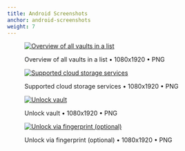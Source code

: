 ```yaml
---
title: Android Screenshots
anchor: android-screenshots
weight: 7
---
```

<div class="flex flex-wrap -mx-3">
  <div class="w-full px-3 md:w-1/2 lg:w-1/3">
    <figure class="rounded shadow bg-white text-center p-2 mb-8">
      <a href="/presskit/de/android-screenshot-1.png"><img class="inline-block mb-2" src="/presskit/de/android-screenshot-1.png" alt="Overview of all vaults in a list"/></a>
      <figcaption>
        <p class="text-sm text-gray-500">Overview of all vaults in a list • 1080x1920 • PNG</p>
      </figcaption>
    </figure>
  </div>
  <div class="w-full px-3 md:w-1/2 lg:w-1/3">
    <figure class="rounded shadow bg-white text-center p-2 mb-8">
      <a href="/presskit/de/android-screenshot-2.png"><img class="inline-block mb-2" src="/presskit/de/android-screenshot-2.png" alt="Supported cloud storage services"/></a>
      <figcaption>
        <p class="text-sm text-gray-500">Supported cloud storage services • 1080x1920 • PNG</p>
      </figcaption>
    </figure>
  </div>
  <div class="w-full px-3 md:w-1/2 lg:w-1/3">
    <figure class="rounded shadow bg-white text-center p-2 mb-8">
      <a href="/presskit/de/android-screenshot-3.png"><img class="inline-block mb-2" src="/presskit/de/android-screenshot-3.png" alt="Unlock vault"/></a>
      <figcaption>
        <p class="text-sm text-gray-500">Unlock vault • 1080x1920 • PNG</p>
      </figcaption>
    </figure>
  </div>
  <div class="w-full px-3 md:w-1/2 lg:w-1/3">
    <figure class="rounded shadow bg-white text-center p-2 mb-8">
      <a href="/presskit/de/android-screenshot-4.png"><img class="inline-block mb-2" src="/presskit/de/android-screenshot-4.png" alt="Unlock via fingerprint (optional)"/></a>
      <figcaption>
        <p class="text-sm text-gray-500">Unlock via fingerprint (optional) • 1080x1920 • PNG</p>
      </figcaption>
    </figure>
  </div>
</div>
